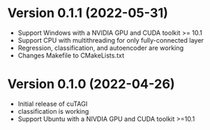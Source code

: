 # Version 0.1.1 (2022-05-31)
* Support Windows with a NVIDIA GPU and CUDA toolkit >= 10.1
* Support CPU with multithreading for only fully-connected layer
* Regression, classification, and autoencoder are working
* Changes Makefile to CMakeLists.txt


# Version 0.1.0 (2022-04-26)
* Initial release of cuTAGI
* classification is working
* Support Ubuntu with a NIVDIA GPU and CUDA toolkit >=10.1
